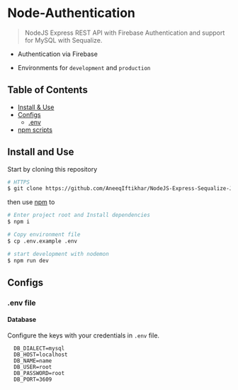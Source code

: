 # Node-Authentication

> NodeJS Express REST API with Firebase Authentication and support for MySQL with Sequalize.

- Authentication via Firebase

- Environments for `development` and `production`


## Table of Contents

- [Install & Use](#install-and-use)
- [Configs](#configs)
  - [.env](#.env-file)
- [npm scripts](#npm-scripts)


## Install and Use

Start by cloning this repository

```sh
# HTTPS
$ git clone https://github.com/AneeqIftikhar/NodeJS-Express-Sequalize-JWT.git
```
then use [npm](https://www.npmjs.com/) to

```sh
# Enter project root and Install dependencies
$ npm i

# Copy environment file 
$ cp .env.example .env

# start development with nodemon
$ npm run dev
```

## Configs

### .env file

#### Database

Configure the keys with your credentials in `.env` file.

```
  DB_DIALECT=mysql
  DB_HOST=localhost
  DB_NAME=name
  DB_USER=root
  DB_PASSWORD=root
  DB_PORT=3609
```
